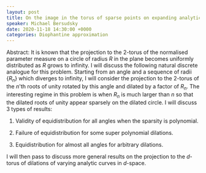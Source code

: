 ```yaml
---
layout: post
title: On the image in the torus of sparse points on expanding analytic curves
speaker: Michael Bersudsky
date: 2020-11-18 14:30:00 +0000
categories: Diophantine approximation
---
```


Abstract: It is known that the projection to the $2$-torus of the normalised parameter measure on a circle of radius $R$ in the plane becomes uniformly distributed as $R$ grows to infinity. I will discuss the following natural discrete analogue for this problem. Starting from an angle and a sequence of radii $\{R_n\}$ which diverges to infinity, I will consider the projection to the 2-torus of the $n$'th roots of unity rotated by this angle and dilated by a factor of $R_n$. The interesting regime in this problem is when $R_n$ is much larger than $n$ so that the dilated roots of unity appear sparsely on the dilated circle. I will discuss 3 types of results:

1. Validity of equidistribution for all angles when the sparsity is polynomial.

2. Failure of equidistribution for some super polynomial dilations.

3. Equidistribution for almost all angles for arbitrary dilations.

I will then pass to discuss more general results on the projection to the $d$-torus of dilations of varying analytic curves in $d$-space.